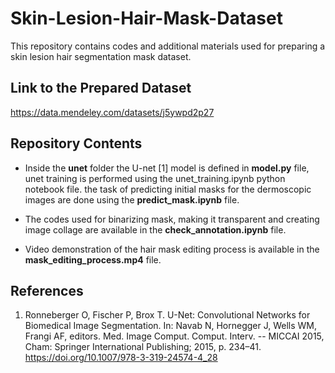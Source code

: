 # Skin-Lesion-Hair-Mask-Dataset
This repository contains codes and additional materials used for preparing a skin lesion hair segmentation mask dataset.

## Link to the Prepared Dataset
https://data.mendeley.com/datasets/j5ywpd2p27

## Repository Contents
- Inside the **unet** folder the U-net [1] model is defined in **model.py** file, unet training is performed using the unet_training.ipynb python notebook file. the task of predicting initial masks for the dermoscopic images are done using the **predict_mask.ipynb** file.

- The codes used for binarizing mask, making it transparent and creating image collage are available in the **check_annotation.ipynb** file.

- Video demonstration of the hair mask editing process is available in the **mask_editing_process.mp4** file.

## References
1. Ronneberger O, Fischer P, Brox T. U-Net: Convolutional Networks for Biomedical Image Segmentation. In: Navab N, Hornegger J, Wells WM, Frangi AF, editors. Med. Image Comput. Comput. Interv. -- MICCAI 2015, Cham: Springer International Publishing; 2015, p. 234–41. https://doi.org/10.1007/978-3-319-24574-4_28
